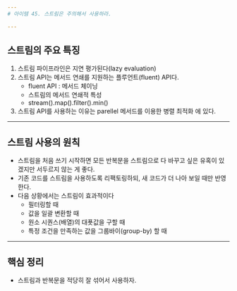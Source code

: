 ```yaml
---
# 아이템 45. 스트림은 주의해서 사용하라.

---
```

## 스트림의 주요 특징
1. 스트림 파이프라인은 지연 평가된다(lazy evaluation)
2. 스트림 API는 메서드 연쇄를 지원하는 플루언트(fluent) API다.
	- fluent API : 메서드 체이닝
	- 스트림의 메서드 연쇄적 특성
	- stream().map().filter().min()
3. 스트림 API를 사용하는 이유는 parellel 메서드를 이용한 병렬 최적화 에 있다.

---
## 스트림 사용의 원칙
- 스트림을 처음 쓰기 시작하면 모든 반복문을 스트림으로 다 바꾸고 싶은 유혹이 있겠지만 서두르지 않는 게 좋다.
- 기존 코드를 스트림을 사용하도록 리팩토링하되, 새 코드가 더 나아 보일 때만 반영한다.
- 다음 상황에서는 스트림이 효과적이다
	- 필터링할 때
	- 값을 일괄 변환할 때
	- 원소 시퀀스(배열)의 대푯값을 구할 때
	- 특정 조건을 만족하는 값을 그룹바이(group-by) 할 때

---
## 핵심 정리
- 스트림과 반복문을 적당히 잘 섞어서 사용하자.